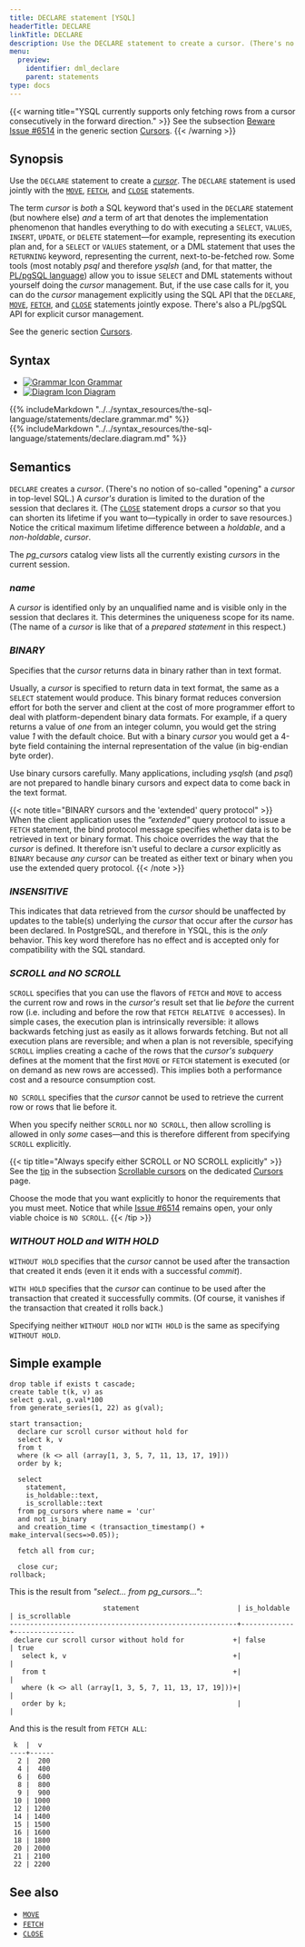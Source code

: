 ```yaml
---
title: DECLARE statement [YSQL]
headerTitle: DECLARE
linkTitle: DECLARE
description: Use the DECLARE statement to create a cursor. (There's no notion of "opening" a cursor in top-level SQL.)
menu:
  preview:
    identifier: dml_declare
    parent: statements
type: docs
---
```


{{< warning title="YSQL currently supports only fetching rows from a cursor consecutively in the forward direction." >}}
See the subsection [Beware Issue #6514](../../../cursors/#beware-issue-6514) in the generic section [Cursors](../../../cursors/).
{{< /warning >}}

## Synopsis

Use the `DECLARE` statement to create a _[cursor](../../../cursors/)_. The `DECLARE` statement is used jointly with the [`MOVE`](../dml_move), [`FETCH`](../dml_fetch), and [`CLOSE`](../dml_close) statements.

The term _cursor_ is _both_ a SQL keyword that's used in the `DECLARE` statement (but nowhere else) _and_ a term of art that denotes the implementation phenomenon that handles everything to do with executing a `SELECT`, `VALUES`, `INSERT`, `UPDATE`, or `DELETE` statement—for example, representing its execution plan and, for a `SELECT` or `VALUES` statement, or a DML statement that uses the `RETURNING` keyword, representing the current, next-to-be-fetched row. Some tools (most notably _psql_ and therefore _ysqlsh_ (and, for that matter, the [PL/pgSQL language](../../../user-defined-subprograms-and-anon-blocks/language-plpgsql-subprograms/)) allow you to issue `SELECT` and DML statements without yourself doing the _cursor_ management. But, if the use case calls for it, you can do the _cursor_ management explicitly using the SQL API that the `DECLARE`,  [`MOVE`](../dml_move), [`FETCH`](../dml_fetch), and [`CLOSE`](../dml_close) statements jointly expose. There's also a PL/pgSQL API for explicit cursor management.

See the generic section [Cursors](../../../cursors/).

## Syntax

<ul class="nav nav-tabs nav-tabs-yb">
  <li >
    <a href="#grammar" class="nav-link active" id="grammar-tab" data-toggle="tab" role="tab" aria-controls="grammar" aria-selected="true">
      <img src="/icons/file-lines.svg" alt="Grammar Icon">
      Grammar
    </a>
  </li>
  <li>
    <a href="#diagram" class="nav-link" id="diagram-tab" data-toggle="tab" role="tab" aria-controls="diagram" aria-selected="false">
      <img src="/icons/diagram.svg" alt="Diagram Icon">
      Diagram
    </a>
  </li>
</ul>

<div class="tab-content">
  <div id="grammar" class="tab-pane fade show active" role="tabpanel" aria-labelledby="grammar-tab">
  {{% includeMarkdown "../../syntax_resources/the-sql-language/statements/declare.grammar.md" %}}
  </div>
  <div id="diagram" class="tab-pane fade" role="tabpanel" aria-labelledby="diagram-tab">
  {{% includeMarkdown "../../syntax_resources/the-sql-language/statements/declare.diagram.md" %}}
  </div>
</div>

## Semantics

`DECLARE` creates a _cursor_.  (There's no notion of so-called "opening" a _cursor_ in top-level SQL.) A _cursor's_ duration is limited to the duration of the session that declares it. (The [`CLOSE`](../dml_close) statement drops a _cursor_ so that you can shorten its lifetime if you want to—typically in order to save resources.) Notice the critical maximum lifetime difference between a _holdable_, and a _non-holdable_, _cursor_.

The _pg_cursors_ catalog view lists all the currently existing _cursors_ in the current session.

### *name*

A _cursor_ is identified only by an unqualified name and is visible only in the session that declares it. This determines the uniqueness scope for its name. (The name of a  _cursor_ is like that of a _prepared statement_ in this respect.)

### *BINARY*

Specifies that the _cursor_ returns data in binary rather than in text format.

Usually, a _cursor_ is specified to return data in text format, the same as a `SELECT` statement would produce. This binary format reduces conversion effort for both the server and client at the cost of more programmer effort to deal with platform-dependent binary data formats. For example, if a query returns a value of _one_ from an integer column, you would get the string value _1_ with the default choice. But with a binary _cursor_ you would get a 4-byte field containing the internal representation of the value (in big-endian byte order).

Use binary cursors carefully. Many applications, including _ysqlsh_ (and _psql_) are not prepared to handle binary cursors and expect data to come back in the text format.

{{< note title="BINARY cursors and the 'extended' query protocol" >}}
When the client application uses the _“extended"_ query protocol to issue a `FETCH` statement, the bind protocol message specifies whether data is to be retrieved in text or binary format. This choice overrides the way that the _cursor_ is defined. It therefore isn't useful to declare a _cursor_ explicitly as `BINARY` because _any_ _cursor_ can be treated as either text or binary when you use the extended query protocol.
{{< /note >}}

### *INSENSITIVE*

This indicates that data retrieved from the _cursor_ should be unaffected by updates to the table(s) underlying the _cursor_ that occur after the _cursor_ has been declared. In PostgreSQL, and therefore in YSQL, this is the _only_ behavior. This key word therefore has no effect and is accepted only for compatibility with the SQL standard.

### *SCROLL and NO SCROLL*

`SCROLL` specifies that you can use the flavors of `FETCH` and `MOVE` to access the current row and rows in the _cursor's_ result set that lie _before_ the current row (i.e. including and before the row that `FETCH RELATIVE 0` accesses). In simple cases, the execution plan is intrinsically reversible: it allows backwards fetching just as easily as it allows forwards fetching. But not all execution plans are reversible; and when a plan is not reversible, specifying `SCROLL` implies creating a cache of the rows that the _cursor's_ _subquery_ defines at the moment that the first `MOVE` or `FETCH` statement is executed (or on demand as new rows are accessed). This implies both a performance cost and a resource consumption cost.

`NO SCROLL` specifies that the _cursor_ cannot be used to retrieve the current row or rows that lie before it.

When you specify neither `SCROLL` nor `NO SCROLL`, then allow scrolling is allowed in only _some_ cases—and this is therefore different from specifying `SCROLL` explicitly. 

{{< tip title="Always specify either SCROLL or NO SCROLL explicitly" >}}
See the [tip](../../../cursors/#specify-no-scroll-or-scroll-explicitly) in the subsection [Scrollable cursors](../../../cursors/#scrollable-cursors) on the dedicated [Cursors](../../../cursors/) page.

Choose the mode that you want explicitly to honor the requirements that you must meet. Notice that while [Issue #6514](https://github.com/yugabyte/yugabyte-db/issues/6514) remains open, your only viable choice is `NO SCROLL`.
{{< /tip >}}

### *WITHOUT HOLD and WITH HOLD*

`WITHOUT HOLD` specifies that the _cursor_ cannot be used after the transaction that created it ends (even it it ends with a successful _commit_).

`WITH HOLD` specifies that the _cursor_ can continue to be used after the transaction that created it successfully commits.  (Of course, it vanishes if the transaction that created it rolls back.)

Specifying neither `WITHOUT HOLD` nor `WITH HOLD` is the same as specifying `WITHOUT HOLD`.

## Simple example


```plpgsql
drop table if exists t cascade;
create table t(k, v) as
select g.val, g.val*100
from generate_series(1, 22) as g(val);

start transaction;
  declare cur scroll cursor without hold for
  select k, v
  from t
  where (k <> all (array[1, 3, 5, 7, 11, 13, 17, 19]))
  order by k;
  
  select
    statement,
    is_holdable::text,
    is_scrollable::text
  from pg_cursors where name = 'cur'
  and not is_binary
  and creation_time < (transaction_timestamp() + make_interval(secs=>0.05));

  fetch all from cur;
  
  close cur;
rollback;
```

This is the result from _"select... from pg_cursors..."_:

```output
                       statement                        | is_holdable | is_scrollable 
--------------------------------------------------------+-------------+---------------
 declare cur scroll cursor without hold for            +| false       | true
   select k, v                                         +|             | 
   from t                                              +|             | 
   where (k <> all (array[1, 3, 5, 7, 11, 13, 17, 19]))+|             | 
   order by k;                                          |             |
```

And this is the result from `FETCH ALL`:

```output
 k  |  v   
----+------
  2 |  200
  4 |  400
  6 |  600
  8 |  800
  9 |  900
 10 | 1000
 12 | 1200
 14 | 1400
 15 | 1500
 16 | 1600
 18 | 1800
 20 | 2000
 21 | 2100
 22 | 2200
```

## See also

- [`MOVE`](../dml_move)
- [`FETCH`](../dml_fetch)
- [`CLOSE`](../dml_close)
